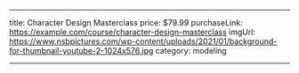 ---

title: Character Design Masterclass
price: $79.99
purchaseLink: https://example.com/course/character-design-masterclass
imgUrl: https://www.nsbpictures.com/wp-content/uploads/2021/01/background-for-thumbnail-youtube-2-1024x576.jpg
category: modeling

---